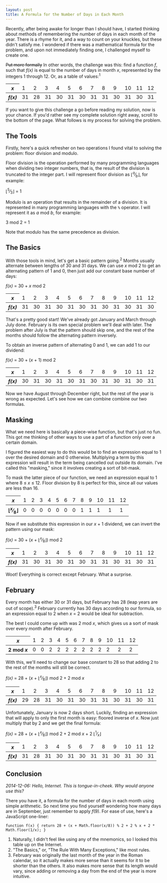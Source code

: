 ```yaml
---
layout: post
title: A Formula for the Number of Days in Each Month
---
```


Recently, after being awake for longer than I should have, I started
thinking about methods of remembering the number of days in each month
of the year. There is a rhyme for it, and a way to count on your
knuckles, but these didn't satisfy me. I wondered if there was a
mathematical formula for the problem, and upon not immediately finding
one, I challenged myself to create one.

<del>Put more formally</del> In other words, the challenge was this:
find a function <i class="formula">f</i>, such that
<i class="formula">f(x)</i> is equal to the number of days in month
<i class="formula">x</i>, represented by the integers 1 through 12. Or,
as a table of values:<sup>1</sup>

<div class="row"><div class="col-md-8 col-md-offset-2 col-sm-10 col-sm-offset-1">
  <div class="table-responsive"><table class="table table-bordered tov">
    <thead>
      <tr>
        <th><i>x</i></th>
        <td>1</td> <td>2</td> <td>3</td> <td>4</td> <td>5</td> <td>6</td>
        <td>7</td> <td>8</td> <td>9</td> <td>10</td> <td>11</td> <td>12</td>
      </tr>
    </thead>
    <tbody>
      <tr>
        <th><i>f(x)</i></th>
        <td>31</td> <td>28</td> <td>31</td> <td>30</td> <td>31</td> <td>30</td>
        <td>31</td> <td>31</td> <td>30</td> <td>31</td> <td>30</td> <td>31</td>
      </tr>
    </tbody>
  </table></div>
</div></div>

If you want to give this challenge a go before reading my solution, now
is your chance. If you'd rather see my complete solution right away,
scroll to the bottom of the page. What follows is my process for solving
the problem.

## The Tools

Firstly, here's a quick refresher on two operations I found vital to
solving the problem: floor division and modulo.

Floor division is the operation performed by many programming languages
when dividing two integer numbers, that is, the result of the division
is truncated to the integer part. I will represent floor division as
<span class="formula">&lfloor;<sup><i>a</i></sup>&frasl;<sub><i>b</i></sub>&rfloor;</span>,
for example:

<p class="formula">
  &lfloor;<sup>5</sup>&frasl;<sub>3</sub>&rfloor; = 1
</p>

Modulo is an operation that results in the remainder of a division. It
is represented in many programming languages with the `%` operator. I
will represent it as <span class="formula"><i>a</i> mod <i>b</i></span>,
for example:

<p class="formula">
  3 mod 2 = 1
</p>

Note that modulo has the same precedence as division.

## The Basics

With those tools in mind, let's get a basic pattern going.<sup>2</sup> Months
usually alternate between lengths of 30 and 31 days. We can use
<span class="formula"><i>x</i> mod 2</span> to get an alternating
pattern of 1 and 0, then just add our constant base number of days:

<p class="formula">
  <i>f(x)</i> = 30 + <i>x</i> mod 2
</p>

<div class="row"><div class="col-md-8 col-md-offset-2 col-sm-10 col-sm-offset-1">
  <div class="table-responsive"><table class="table table-bordered tov">
    <thead>
      <tr>
        <th><i>x</i></th>
        <td>1</td> <td>2</td> <td>3</td> <td>4</td> <td>5</td> <td>6</td>
        <td>7</td> <td>8</td> <td>9</td> <td>10</td> <td>11</td> <td>12</td>
      </tr>
    </thead>
    <tbody>
      <tr>
        <th><i>f(x)</i></th>
        <td class="success">31</td> <td class="danger">30</td>
        <td class="success">31</td> <td class="success">30</td>
        <td class="success">31</td> <td class="success">30</td>
        <td class="success">31</td> <td class="danger">30</td>
        <td class="danger">31</td>  <td class="danger">30</td>
        <td class="danger">31</td>  <td class="danger">30</td>
      </tr>
    </tbody>
  </table></div>
</div></div>

That's a pretty good start! We've already got January and March through
July done. February is its own special problem we'll deal with later.
The problem after July is that the pattern should skip one, and the rest
of the months should follow the alternating pattern inversely.

To obtain an inverse pattern of alternating 0 and 1, we can add 1 to our
dividend:

<p class="formula">
  <i>f(x)</i> = 30 + (<i>x</i> + 1) mod 2
</p>

<div class="row"><div class="col-md-8 col-md-offset-2 col-sm-10 col-sm-offset-1">
  <div class="table-responsive"><table class="table table-bordered tov">
    <thead>
      <tr>
        <th><i>x</i></th>
        <td>1</td> <td>2</td> <td>3</td> <td>4</td> <td>5</td> <td>6</td>
        <td>7</td> <td>8</td> <td>9</td> <td>10</td> <td>11</td> <td>12</td>
      </tr>
    </thead>
    <tbody>
      <tr>
        <th><i>f(x)</i></th>
        <td class="danger">30</td>  <td class="danger">31</td>
        <td class="danger">30</td>  <td class="danger">31</td>
        <td class="danger">30</td>  <td class="danger">31</td>
        <td class="danger">30</td>  <td class="success">31</td>
        <td class="success">30</td> <td class="success">31</td>
        <td class="success">30</td> <td class="success">31</td>
      </tr>
    </tbody>
  </table></div>
</div></div>

Now we have August through December right, but the rest of the year is
wrong as expected. Let's see how we can combine combine our two
formulas.

## Masking

What we need here is basically a piece-wise function, but that's just no
fun. This got me thinking of other ways to use a part of a function only
over a certain domain.

I figured the easiest way to do this would be to find an expression
equal to 1 over the desired domain and 0 otherwise. Multiplying a term
by this expression will result in the term being cancelled out outside
its domain. I've called this "masking," since it involves creating a
sort of bit-mask.

To mask the latter piece of our function, we need an expression equal to
1 where <span class="formula">8 &le; <i>x</i> &le; 12</span>. Floor
division by 8 is perfect for this, since all our values are less than
16.

<div class="row"><div class="col-md-8 col-md-offset-2 col-sm-10 col-sm-offset-1">
  <div class="table-responsive"><table class="table table-bordered tov">
    <thead>
      <tr>
        <th><i>x</i></th>
        <td>1</td> <td>2</td> <td>3</td> <td>4</td> <td>5</td> <td>6</td>
        <td>7</td> <td>8</td> <td>9</td> <td>10</td> <td>11</td> <td>12</td>
      </tr>
    </thead>
    <tbody>
      <tr>
        <th>&lfloor;<sup><i>x</i></sup>&frasl;<sub>8</sub>&rfloor;</th>
        <td>0</td> <td>0</td> <td>0</td> <td>0</td> <td>0</td> <td>0</td>
        <td>0</td> <td>1</td> <td>1</td> <td>1</td> <td>1</td> <td>1</td>
      </tr>
    </tbody>
  </table></div>
</div></div>

Now if we substitute this expression in our
<span class="formula"><i>x</i> + 1</span> dividend, we can invert the
pattern using our mask:

<p class="formula">
  <i>f(x)</i> = 30 + (<i>x</i> + &lfloor;<sup><i>x</i></sup>&frasl;<sub>8</sub>&rfloor;) mod 2
</p>

<div class="row"><div class="col-md-8 col-md-offset-2 col-sm-10 col-sm-offset-1">
  <div class="table-responsive"><table class="table table-bordered tov">
    <thead>
      <tr>
        <th><i>x</i></th>
        <td>1</td> <td>2</td> <td>3</td> <td>4</td> <td>5</td> <td>6</td>
        <td>7</td> <td>8</td> <td>9</td> <td>10</td> <td>11</td> <td>12</td>
      </tr>
    </thead>
    <tbody>
      <tr>
        <th><i>f(x)</i></th>
        <td class="success">31</td> <td class="danger">30</td>
        <td class="success">31</td> <td class="success">30</td>
        <td class="success">31</td> <td class="success">30</td>
        <td class="success">31</td> <td class="success">31</td>
        <td class="success">30</td> <td class="success">31</td>
        <td class="success">30</td> <td class="success">31</td>
      </tr>
    </tbody>
  </table></div>
</div></div>

Woot! Everything is correct except February. What a surprise.

## February

Every month has either 30 or 31 days, but February has 28 (leap years
are out of scope).<sup>3</sup> February currently has 30 days according
to our formula, so an expression equal to 2 when
<span class="formula"><i>x</i> = 2</span> would be ideal for subtraction.

The best I could come up with was
<span class="formula">2 mod <i>x</i></span>, which gives us a sort of
mask over every month after February.

<div class="row"><div class="col-md-8 col-md-offset-2 col-sm-10 col-sm-offset-1">
  <div class="table-responsive"><table class="table table-bordered tov">
    <thead>
      <tr>
        <th><i>x</i></th>
        <td>1</td> <td>2</td> <td>3</td> <td>4</td> <td>5</td> <td>6</td>
        <td>7</td> <td>8</td> <td>9</td> <td>10</td> <td>11</td> <td>12</td>
      </tr>
    </thead>
    <tbody>
      <tr>
        <th>2 mod <i>x</i></th>
        <td>0</td> <td>0</td> <td>2</td> <td>2</td> <td>2</td> <td>2</td>
        <td>2</td> <td>2</td> <td>2</td> <td>2</td> <td>2</td> <td>2</td>
      </tr>
    </tbody>
  </table></div>
</div></div>

With this, we'll need to change our base constant to 28 so that adding 2
to the rest of the months will still be correct.

<p class="formula">
  <i>f(x)</i> = 28 + (<i>x</i> + &lfloor;<sup><i>x</i></sup>&frasl;<sub>8</sub>&rfloor;) mod 2 + 2 mod <i>x</i>
</p>

<div class="row"><div class="col-md-8 col-md-offset-2 col-sm-10 col-sm-offset-1">
  <div class="table-responsive"><table class="table table-bordered tov">
    <thead>
      <tr>
        <th><i>x</i></th>
        <td>1</td> <td>2</td> <td>3</td> <td>4</td> <td>5</td> <td>6</td>
        <td>7</td> <td>8</td> <td>9</td> <td>10</td> <td>11</td> <td>12</td>
      </tr>
    </thead>
    <tbody>
      <tr>
        <th><i>f(x)</i></th>
        <td class="danger">29</td> <td class="success">28</td>
        <td class="success">31</td> <td class="success">30</td>
        <td class="success">31</td> <td class="success">30</td>
        <td class="success">31</td> <td class="success">31</td>
        <td class="success">30</td> <td class="success">31</td>
        <td class="success">30</td> <td class="success">31</td>
      </tr>
    </tbody>
  </table></div>
</div></div>

Unfortunately, January is now 2 days short. Luckily, finding an
expression that will apply to only the first month is easy: floored
inverse of <i class="formula">x</i>. Now just multiply that by 2 and we
get the final formula:

<p class="formula">
  <i>f(x)</i> = 28 + (<i>x</i> + &lfloor;<sup><i>x</i></sup>&frasl;<sub>8</sub>&rfloor;) mod 2 + 2 mod <i>x</i> + 2 &lfloor;<sup>1</sup>&frasl;<sub><i>x</i></sub>&rfloor;
</p>

<div class="row"><div class="col-md-8 col-md-offset-2 col-sm-10 col-sm-offset-1">
  <div class="table-responsive"><table class="table table-bordered tov">
    <thead>
      <tr>
        <th><i>x</i></th>
        <td>1</td> <td>2</td> <td>3</td> <td>4</td> <td>5</td> <td>6</td>
        <td>7</td> <td>8</td> <td>9</td> <td>10</td> <td>11</td> <td>12</td>
      </tr>
    </thead>
    <tbody>
      <tr>
        <th><i>f(x)</i></th>
        <td class="success">31</td> <td class="success">28</td>
        <td class="success">31</td> <td class="success">30</td>
        <td class="success">31</td> <td class="success">30</td>
        <td class="success">31</td> <td class="success">31</td>
        <td class="success">30</td> <td class="success">31</td>
        <td class="success">30</td> <td class="success">31</td>
      </tr>
    </tbody>
  </table></div>
</div></div>

## Conclusion

*2014-12-06: Hello, Internet. This is tongue-in-cheek. Why would anyone
use this?*

There you have it, a formula for the number of days in each month using
simple arithmetic. So next time you find yourself wondering how many
days are in September, just remember to apply
<span class="formula"><i>f</i>(9)</span>. For ease of use, here's a JavaScript
one-liner:

    function f(x) { return 28 + (x + Math.floor(x/8)) % 2 + 2 % x + 2 * Math.floor(1/x); }

1. Naturally, I didn't feel like using any of the mnemonics, so I looked
   this table up on the Internet.
2. "The Basics," or, "The Rule With Many Exceptions," like most rules.
3. February was originally the last month of the year in the Roman
   calendar, so it actually makes more sense than it seems for it to be
   shorter than the others. It also makes more sense that its length
   would vary, since adding or removing a day from the end of the year
   is more intuitive.
